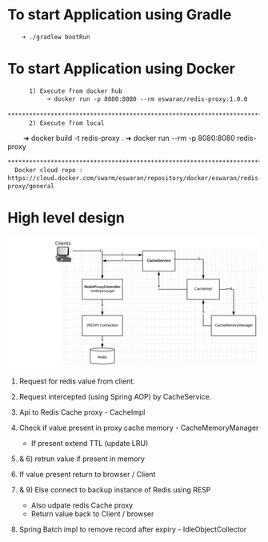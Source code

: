   # To start Application using Gradle
        ➜ ./gradlew bootRun
  # To start Application using Docker
          1) Execute from docker hub
               ➜ docker run -p 8080:8080 --rm eswaran/redis-proxy:1.0.0
     ***************************************************************************************************************
          2) Execute from local
               ➜ docker build -t redis-proxy .
               ➜ docker run --rm -p 8080:8080 redis-proxy
          
    **************************************************************************************************************** 
      Docker cloud repo : https://cloud.docker.com/swarm/eswaran/repository/docker/eswaran/redis-proxy/general

# High level design 
  ![alt text](https://github.com/EswaranMuthu/redis-proxy/blob/master/redis-Proxy-Architecture.png)
  1) Request for redis value from client.
  2) Request intercepted (using Spring AOP) by CacheService.
  3) Api to Redis Cache proxy - CacheImpl 
  4) Check if value present in proxy cache memory - CacheMemoryManager
      - If present extend TTL (update LRU)
  5) & 6) retrun value if present in memory 
  7) If value present return to browser / Client
  8) & 9) Else connect to backup instance of Redis using RESP 
      - Also udpate redis Cache proxy 
      - Return value back to Client / browser  
      
  10) Spring Batch impl to remove record after expiry - IdleObjectCollector    
